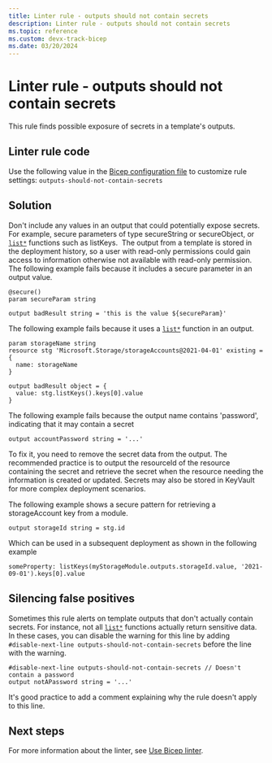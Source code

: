 ```yaml
---
title: Linter rule - outputs should not contain secrets
description: Linter rule - outputs should not contain secrets
ms.topic: reference
ms.custom: devx-track-bicep
ms.date: 03/20/2024
---
```


# Linter rule - outputs should not contain secrets

This rule finds possible exposure of secrets in a template's outputs.

## Linter rule code

Use the following value in the [Bicep configuration file](bicep-config-linter.md) to customize rule settings:
​
`outputs-should-not-contain-secrets`

## Solution

Don't include any values in an output that could potentially expose secrets. For example, secure parameters of type secureString or secureObject, or [`list*`](./bicep-functions-resource.md#list) functions such as listKeys.
​
The output from a template is stored in the deployment history, so a user with read-only permissions could gain access to information otherwise not available with read-only permission.
​
The following example fails because it includes a secure parameter in an output value.

```bicep
@secure()
param secureParam string
​
output badResult string = 'this is the value ${secureParam}'
```

The following example fails because it uses a [`list*`](./bicep-functions-resource.md#list) function in an output.

```bicep
param storageName string
resource stg 'Microsoft.Storage/storageAccounts@2021-04-01' existing = {
  name: storageName
}
​
output badResult object = {
  value: stg.listKeys().keys[0].value
}
```

The following example fails because the output name contains 'password', indicating that it may contain a secret

```bicep
output accountPassword string = '...'
```

To fix it, you need to remove the secret data from the output.  The recommended practice is to output the resourceId of the resource containing the secret and retrieve the secret when the resource needing the information is created or updated.  Secrets may also be stored in KeyVault for more complex deployment scenarios.

The following example shows a secure pattern for retrieving a storageAccount key from a module.

```bicep
output storageId string = stg.id
```

Which can be used in a subsequent deployment as shown in the following example

```bicep
someProperty: listKeys(myStorageModule.outputs.storageId.value, '2021-09-01').keys[0].value
```

## Silencing false positives

Sometimes this rule alerts on template outputs that don't actually contain secrets. For instance, not all [`list*`](./bicep-functions-resource.md#list) functions actually return sensitive data. In these cases, you can disable the warning for this line by adding `#disable-next-line outputs-should-not-contain-secrets` before the line with the warning.

```bicep
#disable-next-line outputs-should-not-contain-secrets // Doesn't contain a password
output notAPassword string = '...'
```

It's good practice to add a comment explaining why the rule doesn't apply to this line.

## Next steps

For more information about the linter, see [Use Bicep linter](./linter.md).
